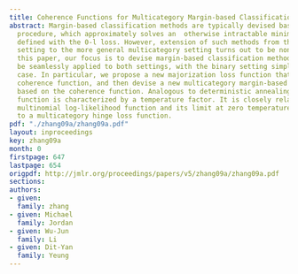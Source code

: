 ```yaml
---
title: Coherence Functions for Multicategory Margin-based Classification Methods
abstract: Margin-based classification methods are typically devised based on a majorization-minimization
  procedure, which approximately solves an  otherwise intractable minimization problem
  defined with the 0-l loss. However, extension of such methods from the binary classification
  setting to the more general multicategory setting turns out to be non-trivial. In
  this paper, our focus is to devise margin-based classification methods that can
  be seamlessly applied to both settings, with the binary setting simply as a special
  case. In particular, we propose a new majorization loss function that we call the
  coherence function, and then devise a new multicategory margin-based boosting algorithm
  based on the coherence function. Analogous to deterministic annealing, the coherence
  function is characterized by a temperature factor. It is closely related to the
  multinomial log-likelihood function and its limit at zero temperature corresponds
  to a multicategory hinge loss function.
pdf: "./zhang09a/zhang09a.pdf"
layout: inproceedings
key: zhang09a
month: 0
firstpage: 647
lastpage: 654
origpdf: http://jmlr.org/proceedings/papers/v5/zhang09a/zhang09a.pdf
sections: 
authors:
- given: 
  family: zhang
- given: Michael
  family: Jordan
- given: Wu-Jun
  family: Li
- given: Dit-Yan
  family: Yeung
---
```

